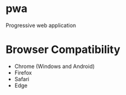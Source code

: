 # pwa
Progressive web application


# Browser Compatibility
- Chrome (Windows and Android)
- Firefox
- Safari
- Edge
